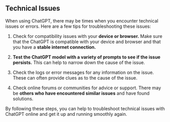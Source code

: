 ## Technical Issues

When using ChatGPT, there may be times when you encounter technical issues or errors. Here are a few tips for troubleshooting these issues:

1. Check for compatibility issues with your **device or browser.** Make sure that the ChatGPT is compatible with your device and browser and that you have a **stable internet connection.**
    
2. **Test the ChatGPT model with a variety of prompts to see if the issue persists.** This can help to narrow down the cause of the issue.
    
3. Check the logs or error messages for any information on the issue. These can often provide clues as to the cause of the issue.
    
4. Check online forums or communities for advice or support. There may be **others who have encountered similar issues** and have found solutions.
    

By following these steps, you can help to troubleshoot technical issues with ChatGPT online and get it up and running smoothly again.